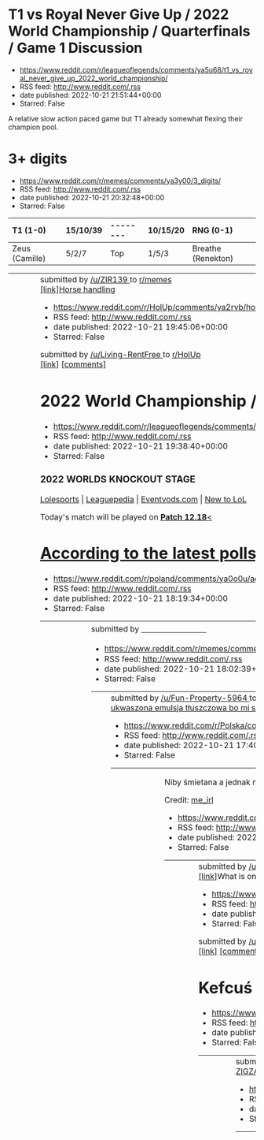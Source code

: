 # T1 vs Royal Never Give Up / 2022 World Championship / Quarterfinals / Game 1 Discussion
 - https://www.reddit.com/r/leagueoflegends/comments/ya5u68/t1_vs_royal_never_give_up_2022_world_championship/
 - RSS feed: http://www.reddit.com/.rss
 - date published: 2022-10-21 21:51:44+00:00
 - Starred: False

<!-- SC_OFF --><div class="md"><p>A relative slow action paced game but T1 already somewhat flexing their champion pool.</p> <table><thead> <tr> <th align="left">T1 (1-0)</th> <th align="left">15/10/39</th> <th align="left">--------</th> <th align="left">10/15/20</th> <th align="left">⁠RNG (0-1)</th> </tr> </thead><tbody> <tr> <td align="left">Zeus (Camille)</td> <td align="left">5/2/7</td> <td align="left">Top</td> <td align="left">1/5/3</td> <td align="left">Breathe (Renekton)</td> </tr> <tr> 

# 3+ digits
 - https://www.reddit.com/r/memes/comments/ya3y00/3_digits/
 - RSS feed: http://www.reddit.com/.rss
 - date published: 2022-10-21 20:32:48+00:00
 - Starred: False

<table> <tr><td> <a href="https://www.reddit.com/r/memes/comments/ya3y00/3_digits/"> <img alt="3+ digits" src="https://preview.redd.it/kkrlmewqy7v91.png?width=320&amp;crop=smart&amp;auto=webp&amp;s=4130eeb0d5eb639c34b64d1c99783b2a38107995" title="3+ digits" /> </a> </td><td> &#32; submitted by &#32; <a href="https://www.reddit.com/user/ZIR139"> /u/ZIR139 </a> &#32; to &#32; <a href="https://www.reddit.com/r/memes/"> r/memes </a> <br /> <span><a href="https://i.redd.it/kkrlmewqy7v91.png">[link]</

# Horse handling
 - https://www.reddit.com/r/HolUp/comments/ya2rvb/horse_handling/
 - RSS feed: http://www.reddit.com/.rss
 - date published: 2022-10-21 19:45:06+00:00
 - Starred: False

&#32; submitted by &#32; <a href="https://www.reddit.com/user/Living-RentFree"> /u/Living-RentFree </a> &#32; to &#32; <a href="https://www.reddit.com/r/HolUp/"> r/HolUp </a> <br /> <span><a href="https://v.redd.it/accgstgyp7v91">[link]</a></span> &#32; <span><a href="https://www.reddit.com/r/HolUp/comments/ya2rvb/horse_handling/">[comments]</a></span>

# 2022 World Championship / Quarterfinals - Day 2 / Live Discussion
 - https://www.reddit.com/r/leagueoflegends/comments/ya2m83/2022_world_championship_quarterfinals_day_2_live/
 - RSS feed: http://www.reddit.com/.rss
 - date published: 2022-10-21 19:38:40+00:00
 - Starred: False

<!-- SC_OFF --><div class="md"><h3>2022 WORLDS KNOCKOUT STAGE</h3> <p><a href="https://lolesports.com/en_GB/worlds">Lolesports</a> | <a href="https://lol.fandom.com/wiki/2022_Season_World_Championship">Leaguepedia</a> | <a href="https://eventvods.com">Eventvods.com</a> | <a href="https://lol.fandom.com/wiki/New_To_League/Welcome">New to LoL</a></p> <p>Today's match will be played on <a href="https://www.leagueoflegends.com/en-gb/news/game-updates/patch-12-18-notes/"><strong>Patch 12.18</strong><

# According to the latest polls, Ukrainians see Poland as the biggest ally - 67%
 - https://www.reddit.com/r/poland/comments/ya0o0u/according_to_the_latest_polls_ukrainians_see/
 - RSS feed: http://www.reddit.com/.rss
 - date published: 2022-10-21 18:19:34+00:00
 - Starred: False

<table> <tr><td> <a href="https://www.reddit.com/r/poland/comments/ya0o0u/according_to_the_latest_polls_ukrainians_see/"> <img alt="According to the latest polls, Ukrainians see Poland as the biggest ally - 67%" src="https://preview.redd.it/1hnlp53za7v91.jpg?width=640&amp;crop=smart&amp;auto=webp&amp;s=72acf17103a110f6a2fe7740445373387ce50884" title="According to the latest polls, Ukrainians see Poland as the biggest ally - 67%" /> </a> </td><td> &#32; submitted by &#32; <a href="https://www.red

# ㅤㅤㅤㅤㅤㅤㅤㅤㅤ
 - https://www.reddit.com/r/memes/comments/ya09fp/ㅤㅤㅤㅤㅤㅤㅤㅤㅤ/
 - RSS feed: http://www.reddit.com/.rss
 - date published: 2022-10-21 18:02:39+00:00
 - Starred: False

<table> <tr><td> <a href="https://www.reddit.com/r/memes/comments/ya09fp/ㅤㅤㅤㅤㅤㅤㅤㅤㅤ/"> <img alt="ㅤㅤㅤㅤㅤㅤㅤㅤㅤ" src="https://preview.redd.it/38krji8y77v91.jpg?width=640&amp;crop=smart&amp;auto=webp&amp;s=35f8d2cdd0fd597fa6ded94c85d6afef25240ca8" title="ㅤㅤㅤㅤㅤㅤㅤㅤㅤ" /> </a> </td><td> &#32; submitted by &#32; <a href="https://www.reddit.com/user/Fun-Property-5964"> /u/Fun-Property-5964 </a> &#32; to &#32; <a href="https://www.reddit.com/r/memes/"> r/memes </a> <br /> <span><a href="https://i.redd.it/38kr

# ukwaszona emulsja tłuszczowa bo mi się ze śmietaną pomyliło
 - https://www.reddit.com/r/Polska/comments/y9zpz6/ukwaszona_emulsja_tłuszczowa_bo_mi_się_ze/
 - RSS feed: http://www.reddit.com/.rss
 - date published: 2022-10-21 17:40:35+00:00
 - Starred: False

<table> <tr><td> <a href="https://www.reddit.com/r/Polska/comments/y9zpz6/ukwaszona_emulsja_tłuszczowa_bo_mi_się_ze/"> <img alt="ukwaszona emulsja tłuszczowa bo mi się ze śmietaną pomyliło" src="https://preview.redd.it/5d63cdpil8v91.jpg?width=640&amp;crop=smart&amp;auto=webp&amp;s=951198a41011fa0ffc75fcfb4b398f74929a92ec" title="ukwaszona emulsja tłuszczowa bo mi się ze śmietaną pomyliło" /> </a> </td><td> <!-- SC_OFF --><div class="md"><p>Niby śmietana a jednak nie śmietana</p> </div><!-- SC_ON

# To answer previews post (tbh we hate on france cuz it's funny, not in a malicious way)
 - https://www.reddit.com/r/memes/comments/y9zct6/to_answer_previews_post_tbh_we_hate_on_france_cuz/
 - RSS feed: http://www.reddit.com/.rss
 - date published: 2022-10-21 17:24:56+00:00
 - Starred: False

<table> <tr><td> <a href="https://www.reddit.com/r/memes/comments/y9zct6/to_answer_previews_post_tbh_we_hate_on_france_cuz/"> <img alt="To answer previews post (tbh we hate on france cuz it's funny, not in a malicious way)" src="https://preview.redd.it/8r86js4817v91.jpg?width=320&amp;crop=smart&amp;auto=webp&amp;s=9aa9fdb7c7b1eb3acf543ac35e6a47ccd47b47e9" title="To answer previews post (tbh we hate on france cuz it's funny, not in a malicious way)" /> </a> </td><td> &#32; submitted by &#32; <a h

# yes indeed
 - https://www.reddit.com/r/memes/comments/y9z9gq/yes_indeed/
 - RSS feed: http://www.reddit.com/.rss
 - date published: 2022-10-21 17:20:58+00:00
 - Starred: False

<table> <tr><td> <a href="https://www.reddit.com/r/memes/comments/y9z9gq/yes_indeed/"> <img alt="yes indeed" src="https://preview.redd.it/tr95y51h07v91.png?width=640&amp;crop=smart&amp;auto=webp&amp;s=5c11a89fb2944f6de62d78d6874145b5fb7346a7" title="yes indeed" /> </a> </td><td> &#32; submitted by &#32; <a href="https://www.reddit.com/user/MustiXV"> /u/MustiXV </a> &#32; to &#32; <a href="https://www.reddit.com/r/memes/"> r/memes </a> <br /> <span><a href="https://i.redd.it/tr95y51h07v91.png">[l

# eco-activist glued himself to the asphalt and throws the glue tube into the rain drain
 - https://www.reddit.com/r/facepalm/comments/y9z8nl/ecoactivist_glued_himself_to_the_asphalt_and/
 - RSS feed: http://www.reddit.com/.rss
 - date published: 2022-10-21 17:20:05+00:00
 - Starred: False

<table> <tr><td> <a href="https://www.reddit.com/r/facepalm/comments/y9z8nl/ecoactivist_glued_himself_to_the_asphalt_and/"> <img alt="eco-activist glued himself to the asphalt and throws the glue tube into the rain drain" src="https://external-preview.redd.it/DgNKUncAT0Nr9YF4aWaO88sSUd4ZwacWiQ5X0KLX5bY.png?width=640&amp;crop=smart&amp;auto=webp&amp;s=b8cc2f41207f187c95f65e893b0202f3bba15e1c" title="eco-activist glued himself to the asphalt and throws the glue tube into the rain drain" /> </a> </

# 👺
 - https://www.reddit.com/r/shitposting/comments/y9yx5v/_/
 - RSS feed: http://www.reddit.com/.rss
 - date published: 2022-10-21 17:06:11+00:00
 - Starred: False

<table> <tr><td> <a href="https://www.reddit.com/r/shitposting/comments/y9yx5v/_/"> <img alt="👺" src="https://external-preview.redd.it/wdlqScRQcsjyIw5K45uZNQtwCwGU9hyHbExuuzfEiiM.png?width=320&amp;crop=smart&amp;auto=webp&amp;s=db7aedf0c354e30e4458fd90c546a5aa15a9578c" title="👺" /> </a> </td><td> &#32; submitted by &#32; <a href="https://www.reddit.com/user/Longjumping-Key-1492"> /u/Longjumping-Key-1492 </a> &#32; to &#32; <a href="https://www.reddit.com/r/shitposting/"> r/shitposting </a> <br /

# Resident Evil: Ada Wong (2005) x Ada Wong (2022)
 - https://www.reddit.com/r/gaming/comments/y9yuhr/resident_evil_ada_wong_2005_x_ada_wong_2022/
 - RSS feed: http://www.reddit.com/.rss
 - date published: 2022-10-21 17:02:57+00:00
 - Starred: False

<table> <tr><td> <a href="https://www.reddit.com/r/gaming/comments/y9yuhr/resident_evil_ada_wong_2005_x_ada_wong_2022/"> <img alt="Resident Evil: Ada Wong (2005) x Ada Wong (2022)" src="https://preview.redd.it/9u4w5p89x6v91.jpg?width=640&amp;crop=smart&amp;auto=webp&amp;s=ee2eb2b6b725ef381a58c9b333ff70834c3996bc" title="Resident Evil: Ada Wong (2005) x Ada Wong (2022)" /> </a> </td><td> &#32; submitted by &#32; <a href="https://www.reddit.com/user/Derpson--69"> /u/Derpson--69 </a> &#32; to &#32;

# Well, I guess I am shaggyhamster now (by translation)
 - https://www.reddit.com/r/shitposting/comments/y9yj27/well_i_guess_i_am_shaggyhamster_now_by_translation/
 - RSS feed: http://www.reddit.com/.rss
 - date published: 2022-10-21 16:49:26+00:00
 - Starred: False

<table> <tr><td> <a href="https://www.reddit.com/r/shitposting/comments/y9yj27/well_i_guess_i_am_shaggyhamster_now_by_translation/"> <img alt="Well, I guess I am shaggyhamster now (by translation)" src="https://preview.redd.it/0qep91iwu6v91.jpg?width=640&amp;crop=smart&amp;auto=webp&amp;s=56a81f3fb6143568f02a78f8d1ed8b672f21a699" title="Well, I guess I am shaggyhamster now (by translation)" /> </a> </td><td> &#32; submitted by &#32; <a href="https://www.reddit.com/user/lysamysza"> /u/lysamysza <

# An actually cool idea for Ornn skin
 - https://www.reddit.com/r/leagueoflegends/comments/y9y4pt/an_actually_cool_idea_for_ornn_skin/
 - RSS feed: http://www.reddit.com/.rss
 - date published: 2022-10-21 16:32:17+00:00
 - Starred: False

<table> <tr><td> <a href="https://www.reddit.com/r/leagueoflegends/comments/y9y4pt/an_actually_cool_idea_for_ornn_skin/"> <img alt="An actually cool idea for Ornn skin" src="https://external-preview.redd.it/EOofFQ6b-HLp06g9AQHLRhtvgRaqh90pSpf7f0A6KHE.png?width=640&amp;crop=smart&amp;auto=webp&amp;s=77e96459320ea44b507b601079815630038ebf5f" title="An actually cool idea for Ornn skin" /> </a> </td><td> <!-- SC_OFF --><div class="md"><p>Credit: <a href="https://youtube.com/shorts/-tNi-icVW4c?featur

# me_irl
 - https://www.reddit.com/r/me_irl/comments/y9xh27/me_irl/
 - RSS feed: http://www.reddit.com/.rss
 - date published: 2022-10-21 16:04:51+00:00
 - Starred: False

<table> <tr><td> <a href="https://www.reddit.com/r/me_irl/comments/y9xh27/me_irl/"> <img alt="me_irl" src="https://preview.redd.it/xhqggc8ym6v91.jpg?width=640&amp;crop=smart&amp;auto=webp&amp;s=5f76a64de44719e4b720c1d2ee227fe9b3dcbfd4" title="me_irl" /> </a> </td><td> &#32; submitted by &#32; <a href="https://www.reddit.com/user/nick2527"> /u/nick2527 </a> &#32; to &#32; <a href="https://www.reddit.com/r/me_irl/"> r/me_irl </a> <br /> <span><a href="https://i.redd.it/xhqggc8ym6v91.jpg">[link]</a

# What is one positive trait of the “boomer” generation that younger generations would do well to gain?
 - https://www.reddit.com/r/AskReddit/comments/y9x7ym/what_is_one_positive_trait_of_the_boomer/
 - RSS feed: http://www.reddit.com/.rss
 - date published: 2022-10-21 15:54:24+00:00
 - Starred: False

&#32; submitted by &#32; <a href="https://www.reddit.com/user/ourwildtails"> /u/ourwildtails </a> &#32; to &#32; <a href="https://www.reddit.com/r/AskReddit/"> r/AskReddit </a> <br /> <span><a href="https://www.reddit.com/r/AskReddit/comments/y9x7ym/what_is_one_positive_trait_of_the_boomer/">[link]</a></span> &#32; <span><a href="https://www.reddit.com/r/AskReddit/comments/y9x7ym/what_is_one_positive_trait_of_the_boomer/">[comments]</a></span>

# Kefcuś
 - https://www.reddit.com/r/Polska/comments/y9x4n4/kefcuś/
 - RSS feed: http://www.reddit.com/.rss
 - date published: 2022-10-21 15:50:24+00:00
 - Starred: False

<table> <tr><td> <a href="https://www.reddit.com/r/Polska/comments/y9x4n4/kefcuś/"> <img alt="Kefcuś" src="https://preview.redd.it/i8mlvxmck6v91.jpg?width=640&amp;crop=smart&amp;auto=webp&amp;s=2b8b8c2d8aa17636c767aa3feac78eb43c2a12f7" title="Kefcuś" /> </a> </td><td> &#32; submitted by &#32; <a href="https://www.reddit.com/user/Equivalent_Meal2688"> /u/Equivalent_Meal2688 </a> &#32; to &#32; <a href="https://www.reddit.com/r/Polska/"> r/Polska </a> <br /> <span><a href="https://i.redd.it/i8mlvx

# ZIGZAG RIC-LUCERYS! ZIGZAG
 - https://www.reddit.com/r/freefolk/comments/y9wzzm/zigzag_riclucerys_zigzag/
 - RSS feed: http://www.reddit.com/.rss
 - date published: 2022-10-21 15:44:39+00:00
 - Starred: False

<table> <tr><td> <a href="https://www.reddit.com/r/freefolk/comments/y9wzzm/zigzag_riclucerys_zigzag/"> <img alt="ZIGZAG RIC-LUCERYS! ZIGZAG" src="https://external-preview.redd.it/qDYhFwQKbckMMF8_aYpc1s-aUG8zDAc9Ows3QfuyZzc.png?width=640&amp;crop=smart&amp;auto=webp&amp;s=e419a903d86d6fb46a5794a32c739761f2cd0867" title="ZIGZAG RIC-LUCERYS! ZIGZAG" /> </a> </td><td> <!-- SC_OFF --><div class="md"><p>ZIGZAG YOU SCRUB. ZIGZAG!</p> </div><!-- SC_ON --> &#32; submitted by &#32; <a href="https://www.r

# Black stars deserve roles in beloved franchises without fearing fandom racism
 - https://www.reddit.com/r/movies/comments/y9wgnj/black_stars_deserve_roles_in_beloved_franchises/
 - RSS feed: http://www.reddit.com/.rss
 - date published: 2022-10-21 15:22:04+00:00
 - Starred: False

<table> <tr><td> <a href="https://www.reddit.com/r/movies/comments/y9wgnj/black_stars_deserve_roles_in_beloved_franchises/"> <img alt="Black stars deserve roles in beloved franchises without fearing fandom racism" src="https://external-preview.redd.it/SKcmaq1HmZeOIGrRY40u5O-4kfWUd2ni_-YZrWxNhbM.jpg?width=640&amp;crop=smart&amp;auto=webp&amp;s=242820b301bb4265f240f2e7afb01ae495522f98" title="Black stars deserve roles in beloved franchises without fearing fandom racism" /> </a> </td><td> &#32; sub

# Don’t say it 😡
 - https://www.reddit.com/r/shitposting/comments/y9vq01/dont_say_it/
 - RSS feed: http://www.reddit.com/.rss
 - date published: 2022-10-21 14:51:18+00:00
 - Starred: False

<table> <tr><td> <a href="https://www.reddit.com/r/shitposting/comments/y9vq01/dont_say_it/"> <img alt="Don’t say it 😡" src="https://preview.redd.it/igdnol6t96v91.jpg?width=320&amp;crop=smart&amp;auto=webp&amp;s=4f3fb36b00ede6006824f829b6a1dc573d34d1ef" title="Don’t say it 😡" /> </a> </td><td> &#32; submitted by &#32; <a href="https://www.reddit.com/user/Mr_Emerald-IP"> /u/Mr_Emerald-IP </a> &#32; to &#32; <a href="https://www.reddit.com/r/shitposting/"> r/shitposting </a> <br /> <span><a href="

# Women ☕
 - https://www.reddit.com/r/discordVideos/comments/y9v45i/women/
 - RSS feed: http://www.reddit.com/.rss
 - date published: 2022-10-21 14:26:33+00:00
 - Starred: False

<table> <tr><td> <a href="https://www.reddit.com/r/discordVideos/comments/y9v45i/women/"> <img alt="Women ☕" src="https://external-preview.redd.it/msMU-WFLTB9e_Nv-GMaFQNgYDmFPk9jjazHOLb7nrOA.png?width=640&amp;crop=smart&amp;auto=webp&amp;s=481b3bf08a3093acda1a61eb09b65fbdd2f8334a" title="Women ☕" /> </a> </td><td> &#32; submitted by &#32; <a href="https://www.reddit.com/user/Fearcore4K"> /u/Fearcore4K </a> &#32; to &#32; <a href="https://www.reddit.com/r/discordVideos/"> r/discordVideos </a> <br

# Man in Poland livestreams his suicide after accusing his wife of cheating on him in a Facebook post [no visible injury]
 - https://www.reddit.com/r/ThatsInsane/comments/y9uncc/man_in_poland_livestreams_his_suicide_after/
 - RSS feed: http://www.reddit.com/.rss
 - date published: 2022-10-21 14:07:01+00:00
 - Starred: False

&#32; submitted by &#32; <a href="https://www.reddit.com/user/Proof_Elderberry4726"> /u/Proof_Elderberry4726 </a> &#32; to &#32; <a href="https://www.reddit.com/r/ThatsInsane/"> r/ThatsInsane </a> <br /> <span><a href="https://v.redd.it/l59n7atw16v91">[link]</a></span> &#32; <span><a href="https://www.reddit.com/r/ThatsInsane/comments/y9uncc/man_in_poland_livestreams_his_suicide_after/">[comments]</a></span>

# Polska reprezentacja jest prawdziwa??
 - https://www.reddit.com/r/Polska_wpz/comments/y9uicm/polska_reprezentacja_jest_prawdziwa/
 - RSS feed: http://www.reddit.com/.rss
 - date published: 2022-10-21 14:01:12+00:00
 - Starred: False

<table> <tr><td> <a href="https://www.reddit.com/r/Polska_wpz/comments/y9uicm/polska_reprezentacja_jest_prawdziwa/"> <img alt="Polska reprezentacja jest prawdziwa??" src="https://preview.redd.it/ypf40q5506v91.png?width=640&amp;crop=smart&amp;auto=webp&amp;s=8f92db60ba21129c2bb5716beacb4db8715a2416" title="Polska reprezentacja jest prawdziwa??" /> </a> </td><td> &#32; submitted by &#32; <a href="https://www.reddit.com/user/Cheekyscrub22"> /u/Cheekyscrub22 </a> &#32; to &#32; <a href="https://www.

# Layla is on the second phase banners in 3.2
 - https://www.reddit.com/r/Genshin_Impact_Leaks/comments/y9ue0c/layla_is_on_the_second_phase_banners_in_32/
 - RSS feed: http://www.reddit.com/.rss
 - date published: 2022-10-21 13:56:19+00:00
 - Starred: False

<table> <tr><td> <a href="https://www.reddit.com/r/Genshin_Impact_Leaks/comments/y9ue0c/layla_is_on_the_second_phase_banners_in_32/"> <img alt="Layla is on the second phase banners in 3.2" src="https://preview.redd.it/96n6lyj006v91.jpg?width=640&amp;crop=smart&amp;auto=webp&amp;s=10b8494ddb46f53926606ecfa357f23533503c7e" title="Layla is on the second phase banners in 3.2" /> </a> </td><td> &#32; submitted by &#32; <a href="https://www.reddit.com/user/Srtzen"> /u/Srtzen </a> &#32; to &#32; <a hre

# Making a meme of every quote from Spider-Man: FINALE
 - https://www.reddit.com/r/raimimemes/comments/y9u1b6/making_a_meme_of_every_quote_from_spiderman_finale/
 - RSS feed: http://www.reddit.com/.rss
 - date published: 2022-10-21 13:40:48+00:00
 - Starred: False

<table> <tr><td> <a href="https://www.reddit.com/r/raimimemes/comments/y9u1b6/making_a_meme_of_every_quote_from_spiderman_finale/"> <img alt="Making a meme of every quote from Spider-Man: FINALE" src="https://external-preview.redd.it/Ig1CP0Bp_FFU7JPQNdjbLAWgzx5n1xv1ZXuVWrm4UEc.png?width=640&amp;crop=smart&amp;auto=webp&amp;s=dd3f134afb4676ff50fb277e7869b623ffcb36b1" title="Making a meme of every quote from Spider-Man: FINALE" /> </a> </td><td> &#32; submitted by &#32; <a href="https://www.reddit

# I’m gonna need a cute nickname for my girlfriend
 - https://www.reddit.com/r/teenagers/comments/y9twov/im_gonna_need_a_cute_nickname_for_my_girlfriend/
 - RSS feed: http://www.reddit.com/.rss
 - date published: 2022-10-21 13:35:10+00:00
 - Starred: False

<!-- SC_OFF --><div class="md"><p>Any suggestions?</p> <p>Edit: We will be reading all of these tomorrow</p> <p>So be nice</p> </div><!-- SC_ON --> &#32; submitted by &#32; <a href="https://www.reddit.com/user/Goat-samurai"> /u/Goat-samurai </a> &#32; to &#32; <a href="https://www.reddit.com/r/teenagers/"> r/teenagers </a> <br /> <span><a href="https://www.reddit.com/r/teenagers/comments/y9twov/im_gonna_need_a_cute_nickname_for_my_girlfriend/">[link]</a></span> &#32; <span><a href="https://www.r

# 3.2 Banners (Web Event)
 - https://www.reddit.com/r/Genshin_Impact_Leaks/comments/y9tmux/32_banners_web_event/
 - RSS feed: http://www.reddit.com/.rss
 - date published: 2022-10-21 13:23:28+00:00
 - Starred: False

<table> <tr><td> <a href="https://www.reddit.com/r/Genshin_Impact_Leaks/comments/y9tmux/32_banners_web_event/"> <img alt="3.2 Banners (Web Event)" src="https://preview.redd.it/u492ng35u5v91.jpg?width=640&amp;crop=smart&amp;auto=webp&amp;s=39e3d1d4dde37397cb558e06b7e4a8a12b3a12be" title="3.2 Banners (Web Event)" /> </a> </td><td> &#32; submitted by &#32; <a href="https://www.reddit.com/user/No-Lifeguard4399"> /u/No-Lifeguard4399 </a> &#32; to &#32; <a href="https://www.reddit.com/r/Genshin_Impact

# Do you agree with Tynan’s no alien rule?
 - https://www.reddit.com/r/RimWorld/comments/y9tf3z/do_you_agree_with_tynans_no_alien_rule/
 - RSS feed: http://www.reddit.com/.rss
 - date published: 2022-10-21 13:13:47+00:00
 - Starred: False

&#32; submitted by &#32; <a href="https://www.reddit.com/user/TheMonk1019"> /u/TheMonk1019 </a> &#32; to &#32; <a href="https://www.reddit.com/r/RimWorld/"> r/RimWorld </a> <br /> <span><a href="https://i.redd.it/88vjjt5fs5v91.jpg">[link]</a></span> &#32; <span><a href="https://www.reddit.com/r/RimWorld/comments/y9tf3z/do_you_agree_with_tynans_no_alien_rule/">[comments]</a></span>

# Znalazłem go w Fabryce Pizzy w Mińsku Mazowieckim
 - https://www.reddit.com/r/Polska/comments/y9tc5v/znalazłem_go_w_fabryce_pizzy_w_mińsku_mazowieckim/
 - RSS feed: http://www.reddit.com/.rss
 - date published: 2022-10-21 13:10:06+00:00
 - Starred: False

<table> <tr><td> <a href="https://www.reddit.com/r/Polska/comments/y9tc5v/znalazłem_go_w_fabryce_pizzy_w_mińsku_mazowieckim/"> <img alt="Znalazłem go w Fabryce Pizzy w Mińsku Mazowieckim" src="https://preview.redd.it/526sqlbrr5v91.jpg?width=640&amp;crop=smart&amp;auto=webp&amp;s=98f0fc320cb8a9d0f97c532ec441c5345e8cf1be" title="Znalazłem go w Fabryce Pizzy w Mińsku Mazowieckim" /> </a> </td><td> &#32; submitted by &#32; <a href="https://www.reddit.com/user/kulingames"> /u/kulingames </a> &#32; to

# Kto zaczął tą tradycję
 - https://www.reddit.com/r/Polska_wpz/comments/y9t5ta/kto_zaczął_tą_tradycję/
 - RSS feed: http://www.reddit.com/.rss
 - date published: 2022-10-21 13:02:00+00:00
 - Starred: False

<table> <tr><td> <a href="https://www.reddit.com/r/Polska_wpz/comments/y9t5ta/kto_zaczął_tą_tradycję/"> <img alt="Kto zaczął tą tradycję" src="https://preview.redd.it/52lg3vnu77v91.jpg?width=640&amp;crop=smart&amp;auto=webp&amp;s=3a4afc66f8945d7065795b3d395c8b6878350253" title="Kto zaczął tą tradycję" /> </a> </td><td> &#32; submitted by &#32; <a href="https://www.reddit.com/user/EnSidee"> /u/EnSidee </a> &#32; to &#32; <a href="https://www.reddit.com/r/Polska_wpz/"> r/Polska_wpz </a> <br /> <sp

# The future is here
 - https://www.reddit.com/r/funny/comments/y9t3ks/the_future_is_here/
 - RSS feed: http://www.reddit.com/.rss
 - date published: 2022-10-21 12:59:26+00:00
 - Starred: False

<table> <tr><td> <a href="https://www.reddit.com/r/funny/comments/y9t3ks/the_future_is_here/"> <img alt="The future is here" src="https://preview.redd.it/d0n15acvp5v91.jpg?width=640&amp;crop=smart&amp;auto=webp&amp;s=78d8b860770b218e09282bb5dba2767d2a664140" title="The future is here" /> </a> </td><td> &#32; submitted by &#32; <a href="https://www.reddit.com/user/Dunkableballs"> /u/Dunkableballs </a> &#32; to &#32; <a href="https://www.reddit.com/r/funny/"> r/funny </a> <br /> <span><a href="htt

# Bestia z Carrefour'a
 - https://www.reddit.com/r/okkolegauposledzony/comments/y9sbek/bestia_z_carrefoura/
 - RSS feed: http://www.reddit.com/.rss
 - date published: 2022-10-21 12:21:04+00:00
 - Starred: False

<table> <tr><td> <a href="https://www.reddit.com/r/okkolegauposledzony/comments/y9sbek/bestia_z_carrefoura/"> <img alt="Bestia z Carrefour'a" src="https://preview.redd.it/9f4ui2q0j5v91.jpg?width=640&amp;crop=smart&amp;auto=webp&amp;s=6787544e6e26f195ca428648a2f8419499483f3b" title="Bestia z Carrefour'a" /> </a> </td><td> &#32; submitted by &#32; <a href="https://www.reddit.com/user/ELDonBurritoss"> /u/ELDonBurritoss </a> &#32; to &#32; <a href="https://www.reddit.com/r/okkolegauposledzony/"> r/o

# Czemu chrześcijanie są tak zafiksowani na punkcie gejowskiego seksu?
 - https://www.reddit.com/r/Polska/comments/y9rz1b/czemu_chrześcijanie_są_tak_zafiksowani_na_punkcie/
 - RSS feed: http://www.reddit.com/.rss
 - date published: 2022-10-21 12:03:58+00:00
 - Starred: False

<!-- SC_OFF --><div class="md"><p>Serio nie rozumiem co wam przeszkadza że ktoś nie wsadza swoich genitaliów w te same dziury co wy. W mitologii chrześcijańskiej jest tyle różnych innych grzechów jak na przykład jedzenie krewetek czy noszenie ubranek z 2 tkanin a jednak to ten straszny grzech powoduje u chrześcijan gniew i wstręt jakby conajmniej ktoś ich do tego zmuszał. Serio co wy do nas macie XD?</p> </div><!-- SC_ON --> &#32; submitted by &#32; <a href="https://www.reddit.com/user/Xaarimar"

# Czuję się spełniony jako człowiek.
 - https://www.reddit.com/r/Polska_wpz/comments/y9rixv/czuję_się_spełniony_jako_człowiek/
 - RSS feed: http://www.reddit.com/.rss
 - date published: 2022-10-21 11:42:17+00:00
 - Starred: False

<table> <tr><td> <a href="https://www.reddit.com/r/Polska_wpz/comments/y9rixv/czuję_się_spełniony_jako_człowiek/"> <img alt="Czuję się spełniony jako człowiek." src="https://preview.redd.it/aksivtq3c5v91.jpg?width=640&amp;crop=smart&amp;auto=webp&amp;s=e28495df02df051307213d72dfbcf6db845d3d71" title="Czuję się spełniony jako człowiek." /> </a> </td><td> &#32; submitted by &#32; <a href="https://www.reddit.com/user/axesdenied"> /u/axesdenied </a> &#32; to &#32; <a href="https://www.reddit.com/r/P

# Kerfuś wkrótce zniknie
 - https://www.reddit.com/r/Polska/comments/y9ra39/kerfuś_wkrótce_zniknie/
 - RSS feed: http://www.reddit.com/.rss
 - date published: 2022-10-21 11:30:14+00:00
 - Starred: False

<table> <tr><td> <a href="https://www.reddit.com/r/Polska/comments/y9ra39/kerfuś_wkrótce_zniknie/"> <img alt="Kerfuś wkrótce zniknie" src="https://external-preview.redd.it/IdbJarwB6aot54H7INTtnnN6ksfvpvw6Du9mFS_KG1c.jpg?width=640&amp;crop=smart&amp;auto=webp&amp;s=8059623dce008d954f52066532f456a5ef677f5c" title="Kerfuś wkrótce zniknie" /> </a> </td><td> &#32; submitted by &#32; <a href="https://www.reddit.com/user/Natural-Category-838"> /u/Natural-Category-838 </a> &#32; to &#32; <a href="https:

# Fun fact
 - https://www.reddit.com/r/2visegrad4you/comments/y9ql0s/fun_fact/
 - RSS feed: http://www.reddit.com/.rss
 - date published: 2022-10-21 10:53:51+00:00
 - Starred: False

<table> <tr><td> <a href="https://www.reddit.com/r/2visegrad4you/comments/y9ql0s/fun_fact/"> <img alt="Fun fact" src="https://preview.redd.it/48ehojle35v91.jpg?width=320&amp;crop=smart&amp;auto=webp&amp;s=460622f6958a41cebf93170f7625159b217e5384" title="Fun fact" /> </a> </td><td> &#32; submitted by &#32; <a href="https://www.reddit.com/user/Ingvar64"> /u/Ingvar64 </a> &#32; to &#32; <a href="https://www.reddit.com/r/2visegrad4you/"> r/2visegrad4you </a> <br /> <span><a href="https://i.redd.it/4

# Siri wygeneruj Polske
 - https://www.reddit.com/r/Polska/comments/y9qg63/siri_wygeneruj_polske/
 - RSS feed: http://www.reddit.com/.rss
 - date published: 2022-10-21 10:46:26+00:00
 - Starred: False

<table> <tr><td> <a href="https://www.reddit.com/r/Polska/comments/y9qg63/siri_wygeneruj_polske/"> <img alt="Siri wygeneruj Polske" src="https://preview.redd.it/o2e41gy425v91.jpg?width=640&amp;crop=smart&amp;auto=webp&amp;s=55d8e645faa01881482416dcf7113ffc99ce99ec" title="Siri wygeneruj Polske" /> </a> </td><td> &#32; submitted by &#32; <a href="https://www.reddit.com/user/rifekgames"> /u/rifekgames </a> &#32; to &#32; <a href="https://www.reddit.com/r/Polska/"> r/Polska </a> <br /> <span><a hre

# Jaka była najlepsza uwaga jaką dostaliście?
 - https://www.reddit.com/r/Polska_wpz/comments/y9qfya/jaka_była_najlepsza_uwaga_jaką_dostaliście/
 - RSS feed: http://www.reddit.com/.rss
 - date published: 2022-10-21 10:46:05+00:00
 - Starred: False

<table> <tr><td> <a href="https://www.reddit.com/r/Polska_wpz/comments/y9qfya/jaka_była_najlepsza_uwaga_jaką_dostaliście/"> <img alt="Jaka była najlepsza uwaga jaką dostaliście?" src="https://preview.redd.it/c2deh6u225v91.jpg?width=640&amp;crop=smart&amp;auto=webp&amp;s=cc4b57596eb41a03862f1a5249b97037b1463854" title="Jaka była najlepsza uwaga jaką dostaliście?" /> </a> </td><td> &#32; submitted by &#32; <a href="https://www.reddit.com/user/wakac1"> /u/wakac1 </a> &#32; to &#32; <a href="https:/

# Varus,Neeko,Rell,TF,Graves,Leona,Diana,Taric,Ezreal,Yasuo,Draven(would fuck himself)
 - https://www.reddit.com/r/LeagueOfMemes/comments/y9qc0b/varusneekorelltfgravesleonadianataricezrealyasuodr/
 - RSS feed: http://www.reddit.com/.rss
 - date published: 2022-10-21 10:40:00+00:00
 - Starred: False

<table> <tr><td> <a href="https://www.reddit.com/r/LeagueOfMemes/comments/y9qc0b/varusneekorelltfgravesleonadianataricezrealyasuodr/"> <img alt="Varus,Neeko,Rell,TF,Graves,Leona,Diana,Taric,Ezreal,Yasuo,Draven(would fuck himself)" src="https://preview.redd.it/qt0dm1haz4v91.png?width=320&amp;crop=smart&amp;auto=webp&amp;s=819c5c9d20197748bbd9f2551f8bd2cd7860c9b2" title="Varus,Neeko,Rell,TF,Graves,Leona,Diana,Taric,Ezreal,Yasuo,Draven(would fuck himself)" /> </a> </td><td> &#32; submitted by &#32;

# What's something a lot of people see as hot or sexual, but doesn't do anything for you?
 - https://www.reddit.com/r/AskReddit/comments/y9q6y7/whats_something_a_lot_of_people_see_as_hot_or/
 - RSS feed: http://www.reddit.com/.rss
 - date published: 2022-10-21 10:32:01+00:00
 - Starred: False

&#32; submitted by &#32; <a href="https://www.reddit.com/user/Kxmzs"> /u/Kxmzs </a> &#32; to &#32; <a href="https://www.reddit.com/r/AskReddit/"> r/AskReddit </a> <br /> <span><a href="https://www.reddit.com/r/AskReddit/comments/y9q6y7/whats_something_a_lot_of_people_see_as_hot_or/">[link]</a></span> &#32; <span><a href="https://www.reddit.com/r/AskReddit/comments/y9q6y7/whats_something_a_lot_of_people_see_as_hot_or/">[comments]</a></span>

# ZUS to piramida finansowa odc. 2137
 - https://www.reddit.com/r/Polska/comments/y9pw52/zus_to_piramida_finansowa_odc_2137/
 - RSS feed: http://www.reddit.com/.rss
 - date published: 2022-10-21 10:15:30+00:00
 - Starred: False

<table> <tr><td> <a href="https://www.reddit.com/r/Polska/comments/y9pw52/zus_to_piramida_finansowa_odc_2137/"> <img alt="ZUS to piramida finansowa odc. 2137" src="https://b.thumbs.redditmedia.com/b8MCALeKrO_I6raOaWGFW62a2tH8kh87dUIthqwM2YY.jpg" title="ZUS to piramida finansowa odc. 2137" /> </a> </td><td> &#32; submitted by &#32; <a href="https://www.reddit.com/user/MartenInGooseberries"> /u/MartenInGooseberries </a> &#32; to &#32; <a href="https://www.reddit.com/r/Polska/"> r/Polska </a> <br /

# Poland cannot into ü
 - https://www.reddit.com/r/polandball/comments/y9pw2h/poland_cannot_into_ü/
 - RSS feed: http://www.reddit.com/.rss
 - date published: 2022-10-21 10:15:24+00:00
 - Starred: False

<table> <tr><td> <a href="https://www.reddit.com/r/polandball/comments/y9pw2h/poland_cannot_into_ü/"> <img alt="Poland cannot into ü" src="https://preview.redd.it/tjyujc5kw4v91.png?width=640&amp;crop=smart&amp;auto=webp&amp;s=bd4f007a53a7cd121391d2624c8a4d59c4efb3ef" title="Poland cannot into ü" /> </a> </td><td> &#32; submitted by &#32; <a href="https://www.reddit.com/user/Pochel"> /u/Pochel </a> &#32; to &#32; <a href="https://www.reddit.com/r/polandball/"> r/polandball </a> <br /> <span><a hr

# Putin called an additional 300,000 men into the military a month ago, and it's taking a toll on the economy
 - https://www.reddit.com/r/worldnews/comments/y9pkou/putin_called_an_additional_300000_men_into_the/
 - RSS feed: http://www.reddit.com/.rss
 - date published: 2022-10-21 09:58:30+00:00
 - Starred: False

&#32; submitted by &#32; <a href="https://www.reddit.com/user/shut_clearance"> /u/shut_clearance </a> &#32; to &#32; <a href="https://www.reddit.com/r/worldnews/"> r/worldnews </a> <br /> <span><a href="https://www.businessinsider.com/putins-mobilization-of-men-for-the-ukraine-war-hits-russias-economy-2022-10">[link]</a></span> &#32; <span><a href="https://www.reddit.com/r/worldnews/comments/y9pkou/putin_called_an_additional_300000_men_into_the/">[comments]</a></span>

# No bez jaj
 - https://www.reddit.com/r/Polska_wpz/comments/y9pc5a/no_bez_jaj/
 - RSS feed: http://www.reddit.com/.rss
 - date published: 2022-10-21 09:45:24+00:00
 - Starred: False

<table> <tr><td> <a href="https://www.reddit.com/r/Polska_wpz/comments/y9pc5a/no_bez_jaj/"> <img alt="No bez jaj" src="https://preview.redd.it/l1bxxgz8r4v91.jpg?width=640&amp;crop=smart&amp;auto=webp&amp;s=0af0f48d8b3902e7c234c63b6f36035814e720ca" title="No bez jaj" /> </a> </td><td> &#32; submitted by &#32; <a href="https://www.reddit.com/user/theziuk"> /u/theziuk </a> &#32; to &#32; <a href="https://www.reddit.com/r/Polska_wpz/"> r/Polska_wpz </a> <br /> <span><a href="https://i.redd.it/l1bxxg

# bro code
 - https://www.reddit.com/r/memes/comments/y9ogo6/bro_code/
 - RSS feed: http://www.reddit.com/.rss
 - date published: 2022-10-21 08:59:07+00:00
 - Starred: False

<table> <tr><td> <a href="https://www.reddit.com/r/memes/comments/y9ogo6/bro_code/"> <img alt="bro code" src="https://preview.redd.it/zbhsnrkzi4v91.jpg?width=640&amp;crop=smart&amp;auto=webp&amp;s=c06ab159a86b5a1f4278a18eaa87410ce6bf401f" title="bro code" /> </a> </td><td> &#32; submitted by &#32; <a href="https://www.reddit.com/user/zid_xne"> /u/zid_xne </a> &#32; to &#32; <a href="https://www.reddit.com/r/memes/"> r/memes </a> <br /> <span><a href="https://i.redd.it/zbhsnrkzi4v91.jpg">[link]</

# HOLY SHIT NO NO NO NO
 - https://www.reddit.com/r/2visegrad4you/comments/y9oex6/holy_shit_no_no_no_no/
 - RSS feed: http://www.reddit.com/.rss
 - date published: 2022-10-21 08:56:08+00:00
 - Starred: False

<table> <tr><td> <a href="https://www.reddit.com/r/2visegrad4you/comments/y9oex6/holy_shit_no_no_no_no/"> <img alt="HOLY SHIT NO NO NO NO" src="https://preview.redd.it/lpscarqfi4v91.jpg?width=640&amp;crop=smart&amp;auto=webp&amp;s=9ed97f26ae23c0bc279e3d1077836374b43e0cd6" title="HOLY SHIT NO NO NO NO" /> </a> </td><td> &#32; submitted by &#32; <a href="https://www.reddit.com/user/CommieCarp"> /u/CommieCarp </a> &#32; to &#32; <a href="https://www.reddit.com/r/2visegrad4you/"> r/2visegrad4you </a

# PLEASE STOP, I HAVE A FAMILY 😭😫
 - https://www.reddit.com/r/shitposting/comments/y9o9kh/please_stop_i_have_a_family/
 - RSS feed: http://www.reddit.com/.rss
 - date published: 2022-10-21 08:47:25+00:00
 - Starred: False

<table> <tr><td> <a href="https://www.reddit.com/r/shitposting/comments/y9o9kh/please_stop_i_have_a_family/"> <img alt="PLEASE STOP, I HAVE A FAMILY 😭😫" src="https://preview.redd.it/4mhyo6nwg4v91.jpg?width=320&amp;crop=smart&amp;auto=webp&amp;s=808dd2d1962ba7be2c69ef00eb08526ac2084f3b" title="PLEASE STOP, I HAVE A FAMILY 😭😫" /> </a> </td><td> &#32; submitted by &#32; <a href="https://www.reddit.com/user/JTFX01"> /u/JTFX01 </a> &#32; to &#32; <a href="https://www.reddit.com/r/shitposting/"> r/shi

# Kerfuś_female?
 - https://www.reddit.com/r/Polska_wpz/comments/y9o3ku/kerfuś_female/
 - RSS feed: http://www.reddit.com/.rss
 - date published: 2022-10-21 08:36:55+00:00
 - Starred: False

<table> <tr><td> <a href="https://www.reddit.com/r/Polska_wpz/comments/y9o3ku/kerfuś_female/"> <img alt="Kerfuś_female?" src="https://preview.redd.it/w9sxnio0f4v91.jpg?width=640&amp;crop=smart&amp;auto=webp&amp;s=a30a7ca58586236f57f1e21e0951068ddd27179f" title="Kerfuś_female?" /> </a> </td><td> &#32; submitted by &#32; <a href="https://www.reddit.com/user/MrKeisyzrk"> /u/MrKeisyzrk </a> &#32; to &#32; <a href="https://www.reddit.com/r/Polska_wpz/"> r/Polska_wpz </a> <br /> <span><a href="https:/

# To się mnoży.
 - https://www.reddit.com/r/Polska/comments/y9o0a6/to_się_mnoży/
 - RSS feed: http://www.reddit.com/.rss
 - date published: 2022-10-21 08:31:20+00:00
 - Starred: False

&#32; submitted by &#32; <a href="https://www.reddit.com/user/KacSzu"> /u/KacSzu </a> &#32; to &#32; <a href="https://www.reddit.com/r/Polska/"> r/Polska </a> <br /> <span><a href="https://i.redd.it/i75drhn0e4v91.jpg">[link]</a></span> &#32; <span><a href="https://www.reddit.com/r/Polska/comments/y9o0a6/to_się_mnoży/">[comments]</a></span>

# Dostali zgłoszenie o mężczyźnie leżącym koło przystanku. Nietrzeźwy poseł PiS spędził noc na Kolskiej
 - https://www.reddit.com/r/Polska/comments/y9nx6y/dostali_zgłoszenie_o_mężczyźnie_leżącym_koło/
 - RSS feed: http://www.reddit.com/.rss
 - date published: 2022-10-21 08:25:59+00:00
 - Starred: False

<table> <tr><td> <a href="https://www.reddit.com/r/Polska/comments/y9nx6y/dostali_zgłoszenie_o_mężczyźnie_leżącym_koło/"> <img alt="Dostali zgłoszenie o mężczyźnie leżącym koło przystanku. Nietrzeźwy poseł PiS spędził noc na Kolskiej" src="https://external-preview.redd.it/ixsLpLbABv9GpnVObhiwkUaiXJJVAd-iN1YaE3qnGYI.jpg?width=640&amp;crop=smart&amp;auto=webp&amp;s=56444862c2afc214840cccf792ce9716d10e8d85" title="Dostali zgłoszenie o mężczyźnie leżącym koło przystanku. Nietrzeźwy poseł PiS spędził

# can someone help me with math problem?
 - https://www.reddit.com/r/shitposting/comments/y9npg5/can_someone_help_me_with_math_problem/
 - RSS feed: http://www.reddit.com/.rss
 - date published: 2022-10-21 08:12:51+00:00
 - Starred: False

<table> <tr><td> <a href="https://www.reddit.com/r/shitposting/comments/y9npg5/can_someone_help_me_with_math_problem/"> <img alt="can someone help me with math problem?" src="https://preview.redd.it/zxe5q98qa4v91.jpg?width=640&amp;crop=smart&amp;auto=webp&amp;s=a3d920d1b848c44f9bf2d482587b6f14718b6037" title="can someone help me with math problem?" /> </a> </td><td> &#32; submitted by &#32; <a href="https://www.reddit.com/user/SurrealOrthodox"> /u/SurrealOrthodox </a> &#32; to &#32; <a href="htt

# I love league
 - https://www.reddit.com/r/LeagueOfMemes/comments/y9ni9p/i_love_league/
 - RSS feed: http://www.reddit.com/.rss
 - date published: 2022-10-21 08:00:27+00:00
 - Starred: False

<table> <tr><td> <a href="https://www.reddit.com/r/LeagueOfMemes/comments/y9ni9p/i_love_league/"> <img alt="I love league" src="https://preview.redd.it/sfhr4jzi84v91.jpg?width=320&amp;crop=smart&amp;auto=webp&amp;s=ed41fcae8de66082057386fd4e86ac751ae1eb2c" title="I love league" /> </a> </td><td> &#32; submitted by &#32; <a href="https://www.reddit.com/user/Kiretsu"> /u/Kiretsu </a> &#32; to &#32; <a href="https://www.reddit.com/r/LeagueOfMemes/"> r/LeagueOfMemes </a> <br /> <span><a href="https:

# If only there would be a word to describe this sauce 🧐
 - https://www.reddit.com/r/poland/comments/y9n5qt/if_only_there_would_be_a_word_to_describe_this/
 - RSS feed: http://www.reddit.com/.rss
 - date published: 2022-10-21 07:39:26+00:00
 - Starred: False

<table> <tr><td> <a href="https://www.reddit.com/r/poland/comments/y9n5qt/if_only_there_would_be_a_word_to_describe_this/"> <img alt="If only there would be a word to describe this sauce 🧐" src="https://preview.redd.it/5f9si6zr44v91.jpg?width=640&amp;crop=smart&amp;auto=webp&amp;s=2cb676e7b13483fb8fb78a375df6dff35e3ad4c0" title="If only there would be a word to describe this sauce 🧐" /> </a> </td><td> &#32; submitted by &#32; <a href="https://www.reddit.com/user/EatAssAndDriveFast69"> /u/EatAssA

# Why?, Just why.
 - https://www.reddit.com/r/facepalm/comments/y9n4cu/why_just_why/
 - RSS feed: http://www.reddit.com/.rss
 - date published: 2022-10-21 07:36:56+00:00
 - Starred: False

<table> <tr><td> <a href="https://www.reddit.com/r/facepalm/comments/y9n4cu/why_just_why/"> <img alt="Why?, Just why." src="https://external-preview.redd.it/w8gqbvVQ6BjQu8wFX_-vqBzRfddEA-b8L_09Pls_Wwc.png?width=640&amp;crop=smart&amp;auto=webp&amp;s=948d93e365e233185892642fdedfd0089f4b1933" title="Why?, Just why." /> </a> </td><td> &#32; submitted by &#32; <a href="https://www.reddit.com/user/FatAnimalPorkFarts"> /u/FatAnimalPorkFarts </a> &#32; to &#32; <a href="https://www.reddit.com/r/facepal

# Jestem 21-letnim listonoszem, pytajcie o co chcecie!
 - https://www.reddit.com/r/Polska/comments/y9mzzd/jestem_21letnim_listonoszem_pytajcie_o_co_chcecie/
 - RSS feed: http://www.reddit.com/.rss
 - date published: 2022-10-21 07:29:28+00:00
 - Starred: False

<!-- SC_OFF --><div class="md"><p>Edit: odpowiem na pytania około 15 jak zjadę z terenu, nie spodziewałem się że będzie tyle pytań, obiecuję że na każde odpowiem!</p> </div><!-- SC_ON --> &#32; submitted by &#32; <a href="https://www.reddit.com/user/ReXDantaN"> /u/ReXDantaN </a> &#32; to &#32; <a href="https://www.reddit.com/r/Polska/"> r/Polska </a> <br /> <span><a href="https://www.reddit.com/r/Polska/comments/y9mzzd/jestem_21letnim_listonoszem_pytajcie_o_co_chcecie/">[link]</a></span> &#32; <

# Sweet home Alabama in America
 - https://www.reddit.com/r/technicallythetruth/comments/y9mwvp/sweet_home_alabama_in_america/
 - RSS feed: http://www.reddit.com/.rss
 - date published: 2022-10-21 07:24:12+00:00
 - Starred: False

<table> <tr><td> <a href="https://www.reddit.com/r/technicallythetruth/comments/y9mwvp/sweet_home_alabama_in_america/"> <img alt="Sweet home Alabama in America" src="https://preview.redd.it/6ep2qevkj5v91.jpg?width=640&amp;crop=smart&amp;auto=webp&amp;s=315aef31985ee1f01ac832d35bdf194359ba8766" title="Sweet home Alabama in America" /> </a> </td><td> &#32; submitted by &#32; <a href="https://www.reddit.com/user/ToKostkaRosolowa"> /u/ToKostkaRosolowa </a> &#32; to &#32; <a href="https://www.reddit.

# me_irl
 - https://www.reddit.com/r/me_irl/comments/y9mrju/me_irl/
 - RSS feed: http://www.reddit.com/.rss
 - date published: 2022-10-21 07:15:28+00:00
 - Starred: False

<table> <tr><td> <a href="https://www.reddit.com/r/me_irl/comments/y9mrju/me_irl/"> <img alt="me_irl" src="https://preview.redd.it/6uyrx5ch04v91.jpg?width=320&amp;crop=smart&amp;auto=webp&amp;s=749f4f879d429c868f40fbd332e7e97645f22430" title="me_irl" /> </a> </td><td> &#32; submitted by &#32; <a href="https://www.reddit.com/user/cat_91"> /u/cat_91 </a> &#32; to &#32; <a href="https://www.reddit.com/r/me_irl/"> r/me_irl </a> <br /> <span><a href="https://i.redd.it/6uyrx5ch04v91.jpg">[link]</a></s

# is this 1994 note still valid?
 - https://www.reddit.com/r/poland/comments/y9md2u/is_this_1994_note_still_valid/
 - RSS feed: http://www.reddit.com/.rss
 - date published: 2022-10-21 06:52:25+00:00
 - Starred: False

<table> <tr><td> <a href="https://www.reddit.com/r/poland/comments/y9md2u/is_this_1994_note_still_valid/"> <img alt="is this 1994 note still valid?" src="https://preview.redd.it/z65yivrwd5v91.jpg?width=640&amp;crop=smart&amp;auto=webp&amp;s=ecdc74bf50e8e3a181f5a2e250b0c41e3fe9f1f2" title="is this 1994 note still valid?" /> </a> </td><td> &#32; submitted by &#32; <a href="https://www.reddit.com/user/StudioKey7462"> /u/StudioKey7462 </a> &#32; to &#32; <a href="https://www.reddit.com/r/poland/"> r

# Oj, Panie Areczku...
 - https://www.reddit.com/r/Polska/comments/y9m20z/oj_panie_areczku/
 - RSS feed: http://www.reddit.com/.rss
 - date published: 2022-10-21 06:35:00+00:00
 - Starred: False

<table> <tr><td> <a href="https://www.reddit.com/r/Polska/comments/y9m20z/oj_panie_areczku/"> <img alt="Oj, Panie Areczku..." src="https://preview.redd.it/wc62t6d7t3v91.png?width=320&amp;crop=smart&amp;auto=webp&amp;s=ecee891b444546aa456d99599b4f4a2193f2be08" title="Oj, Panie Areczku..." /> </a> </td><td> &#32; submitted by &#32; <a href="https://www.reddit.com/user/DeszczJesienny"> /u/DeszczJesienny </a> &#32; to &#32; <a href="https://www.reddit.com/r/Polska/"> r/Polska </a> <br /> <span><a hr

# انا عربي (Im Arabic)
 - https://www.reddit.com/r/memes/comments/y9lpp8/انا_عربي_im_arabic/
 - RSS feed: http://www.reddit.com/.rss
 - date published: 2022-10-21 06:15:30+00:00
 - Starred: False

<table> <tr><td> <a href="https://www.reddit.com/r/memes/comments/y9lpp8/انا_عربي_im_arabic/"> <img alt="انا عربي (Im Arabic)" src="https://preview.redd.it/wxhjdoqsp3v91.jpg?width=640&amp;crop=smart&amp;auto=webp&amp;s=0ff360b1250ffe17308871edcef76ab1ab08d10e" title="انا عربي (Im Arabic)" /> </a> </td><td> &#32; submitted by &#32; <a href="https://www.reddit.com/user/Glass_Goose_3256"> /u/Glass_Goose_3256 </a> &#32; to &#32; <a href="https://www.reddit.com/r/memes/"> r/memes </a> <br /> <span><a

# Dropbox, the new git.
 - https://www.reddit.com/r/ProgrammerHumor/comments/y9lpe4/dropbox_the_new_git/
 - RSS feed: http://www.reddit.com/.rss
 - date published: 2022-10-21 06:15:01+00:00
 - Starred: False

<table> <tr><td> <a href="https://www.reddit.com/r/ProgrammerHumor/comments/y9lpe4/dropbox_the_new_git/"> <img alt="Dropbox, the new git." src="https://preview.redd.it/hyyapbqpp3v91.jpg?width=640&amp;crop=smart&amp;auto=webp&amp;s=80ee255c3994e2cc7b6510faff919a5c29fec361" title="Dropbox, the new git." /> </a> </td><td> &#32; submitted by &#32; <a href="https://www.reddit.com/user/iiCaesium"> /u/iiCaesium </a> &#32; to &#32; <a href="https://www.reddit.com/r/ProgrammerHumor/"> r/ProgrammerHumor <

# New method for griefing your teammates (Elosanta)
 - https://www.reddit.com/r/LeagueOfMemes/comments/y9l5fm/new_method_for_griefing_your_teammates_elosanta/
 - RSS feed: http://www.reddit.com/.rss
 - date published: 2022-10-21 05:43:12+00:00
 - Starred: False

<table> <tr><td> <a href="https://www.reddit.com/r/LeagueOfMemes/comments/y9l5fm/new_method_for_griefing_your_teammates_elosanta/"> <img alt="New method for griefing your teammates (Elosanta)" src="https://b.thumbs.redditmedia.com/2YJXzWN-XHCHEc_G8mZ1f6YUDRcez7lhZ3OwxH5L9ac.jpg" title="New method for griefing your teammates (Elosanta)" /> </a> </td><td> &#32; submitted by &#32; <a href="https://www.reddit.com/user/PiheKacsa"> /u/PiheKacsa </a> &#32; to &#32; <a href="https://www.reddit.com/r/Lea

# Nie jest aż tak źle
 - https://www.reddit.com/r/Polska/comments/y9kxoj/nie_jest_aż_tak_źle/
 - RSS feed: http://www.reddit.com/.rss
 - date published: 2022-10-21 05:31:05+00:00
 - Starred: False

<table> <tr><td> <a href="https://www.reddit.com/r/Polska/comments/y9kxoj/nie_jest_aż_tak_źle/"> <img alt="Nie jest aż tak źle" src="https://preview.redd.it/ipb3ygbzswu91.png?width=640&amp;crop=smart&amp;auto=webp&amp;s=c0179651946e05da28016cbba72c03dab52aa8e8" title="Nie jest aż tak źle" /> </a> </td><td> &#32; submitted by &#32; <a href="https://www.reddit.com/user/Minastik98"> /u/Minastik98 </a> &#32; to &#32; <a href="https://www.reddit.com/r/Polska/"> r/Polska </a> <br /> <span><a href="htt

# to będzie ostatni przystanek ludzkości
 - https://www.reddit.com/r/Polska_wpz/comments/y9kux0/to_będzie_ostatni_przystanek_ludzkości/
 - RSS feed: http://www.reddit.com/.rss
 - date published: 2022-10-21 05:26:52+00:00
 - Starred: False

<table> <tr><td> <a href="https://www.reddit.com/r/Polska_wpz/comments/y9kux0/to_będzie_ostatni_przystanek_ludzkości/"> <img alt="to będzie ostatni przystanek ludzkości" src="https://preview.redd.it/pzk8s1c1h3v91.jpg?width=640&amp;crop=smart&amp;auto=webp&amp;s=7a2ea2e306b524fd02d8a1f52f62a9ca2cd9eff6" title="to będzie ostatni przystanek ludzkości" /> </a> </td><td> &#32; submitted by &#32; <a href="https://www.reddit.com/user/FluffyNecromancerYwY"> /u/FluffyNecromancerYwY </a> &#32; to &#32; <a

# More protesters not thinking their protest through fully
 - https://www.reddit.com/r/facepalm/comments/y9khj5/more_protesters_not_thinking_their_protest/
 - RSS feed: http://www.reddit.com/.rss
 - date published: 2022-10-21 05:06:57+00:00
 - Starred: False

<table> <tr><td> <a href="https://www.reddit.com/r/facepalm/comments/y9khj5/more_protesters_not_thinking_their_protest/"> <img alt="More protesters not thinking their protest through fully" src="https://preview.redd.it/3tx7mgqfd3v91.jpg?width=640&amp;crop=smart&amp;auto=webp&amp;s=5c96d87da40342dfec9cfadc83c84738abbf3fbf" title="More protesters not thinking their protest through fully" /> </a> </td><td> &#32; submitted by &#32; <a href="https://www.reddit.com/user/purple-circle"> /u/purple-circl

# powered by AI🤖
 - https://www.reddit.com/r/memes/comments/y9keqy/powered_by_ai/
 - RSS feed: http://www.reddit.com/.rss
 - date published: 2022-10-21 05:03:02+00:00
 - Starred: False

<table> <tr><td> <a href="https://www.reddit.com/r/memes/comments/y9keqy/powered_by_ai/"> <img alt="powered by AI🤖" src="https://preview.redd.it/u4ff38ivc3v91.jpg?width=640&amp;crop=smart&amp;auto=webp&amp;s=3bcb0df1911964dece29f2775b135233e74bc7d8" title="powered by AI🤖" /> </a> </td><td> &#32; submitted by &#32; <a href="https://www.reddit.com/user/DOtherSide"> /u/DOtherSide </a> &#32; to &#32; <a href="https://www.reddit.com/r/memes/"> r/memes </a> <br /> <span><a href="https://i.redd.it/u4ff

# meh-meh
 - https://www.reddit.com/r/memes/comments/y9k561/mehmeh/
 - RSS feed: http://www.reddit.com/.rss
 - date published: 2022-10-21 04:49:21+00:00
 - Starred: False

<table> <tr><td> <a href="https://www.reddit.com/r/memes/comments/y9k561/mehmeh/"> <img alt="meh-meh" src="https://preview.redd.it/wq6dwecfa3v91.gif?width=320&amp;crop=smart&amp;s=04ca2b36b3c4b5ca5f217125ce02fa4a7b74c384" title="meh-meh" /> </a> </td><td> &#32; submitted by &#32; <a href="https://www.reddit.com/user/Glass_Goose_3256"> /u/Glass_Goose_3256 </a> &#32; to &#32; <a href="https://www.reddit.com/r/memes/"> r/memes </a> <br /> <span><a href="https://i.redd.it/wq6dwecfa3v91.gif">[link]</

# South African truck driver is shot at by roadside bandits
 - https://www.reddit.com/r/AbruptChaos/comments/y9jtxy/south_african_truck_driver_is_shot_at_by_roadside/
 - RSS feed: http://www.reddit.com/.rss
 - date published: 2022-10-21 04:32:51+00:00
 - Starred: False

<table> <tr><td> <a href="https://www.reddit.com/r/AbruptChaos/comments/y9jtxy/south_african_truck_driver_is_shot_at_by_roadside/"> <img alt="South African truck driver is shot at by roadside bandits" src="https://external-preview.redd.it/wpQKpvZpMq4gyH6loWnUN_RBbWIYTC3FqUpCJgHUtLo.png?width=640&amp;crop=smart&amp;auto=webp&amp;s=927b3508b777ca7a241d8e9193a48143e61c9c5d" title="South African truck driver is shot at by roadside bandits" /> </a> </td><td> &#32; submitted by &#32; <a href="https://

# Based Dorn
 - https://www.reddit.com/r/Grimdank/comments/y9jjyh/based_dorn/
 - RSS feed: http://www.reddit.com/.rss
 - date published: 2022-10-21 04:18:36+00:00
 - Starred: False

<table> <tr><td> <a href="https://www.reddit.com/r/Grimdank/comments/y9jjyh/based_dorn/"> <img alt="Based Dorn" src="https://preview.redd.it/qf8beq1y43v91.jpg?width=640&amp;crop=smart&amp;auto=webp&amp;s=db123c8b70ef7c3b6d065f387d6506b4e477772a" title="Based Dorn" /> </a> </td><td> &#32; submitted by &#32; <a href="https://www.reddit.com/user/ordinaryfruits"> /u/ordinaryfruits </a> &#32; to &#32; <a href="https://www.reddit.com/r/Grimdank/"> r/Grimdank </a> <br /> <span><a href="https://i.redd.i

# Melt Ganyu with Nahida & Bennett
 - https://www.reddit.com/r/Genshin_Impact_Leaks/comments/y9ii7s/melt_ganyu_with_nahida_bennett/
 - RSS feed: http://www.reddit.com/.rss
 - date published: 2022-10-21 03:27:13+00:00
 - Starred: False

<table> <tr><td> <a href="https://www.reddit.com/r/Genshin_Impact_Leaks/comments/y9ii7s/melt_ganyu_with_nahida_bennett/"> <img alt="Melt Ganyu with Nahida &amp; Bennett" src="https://external-preview.redd.it/rAyjsQBpKAldFoQF8MbqoQNnwhgd87RXc5woIGILNKM.png?width=640&amp;crop=smart&amp;auto=webp&amp;s=31226da229652ddb6440f409d1341e9f570e33cf" title="Melt Ganyu with Nahida &amp; Bennett" /> </a> </td><td> &#32; submitted by &#32; <a href="https://www.reddit.com/user/RealSuperman00"> /u/RealSuperman

# Blursed One Punch Man
 - https://www.reddit.com/r/blursedimages/comments/y9iflu/blursed_one_punch_man/
 - RSS feed: http://www.reddit.com/.rss
 - date published: 2022-10-21 03:23:44+00:00
 - Starred: False

<table> <tr><td> <a href="https://www.reddit.com/r/blursedimages/comments/y9iflu/blursed_one_punch_man/"> <img alt="Blursed One Punch Man" src="https://preview.redd.it/wgwlcsk5v2v91.jpg?width=640&amp;crop=smart&amp;auto=webp&amp;s=6c6e768363ea2b49d697cb5e7aa3256fa851d682" title="Blursed One Punch Man" /> </a> </td><td> &#32; submitted by &#32; <a href="https://www.reddit.com/user/ChatnNaked"> /u/ChatnNaked </a> &#32; to &#32; <a href="https://www.reddit.com/r/blursedimages/"> r/blursedimages </a

# One Piece: Chapter 1064
 - https://www.reddit.com/r/OnePiece/comments/y9hzqn/one_piece_chapter_1064/
 - RSS feed: http://www.reddit.com/.rss
 - date published: 2022-10-21 03:02:27+00:00
 - Starred: False

<!-- SC_OFF --><div class="md"><h2><strong>Chapter 1064: &quot;Egghead's Research Stratum&quot;</strong></h2> <table><thead> <tr> <th align="left">Source</th> <th align="left">Status</th> </tr> </thead><tbody> <tr> <td align="left"><a href="https://mangaplus.shueisha.co.jp/titles/100020">Official Release</a></td> <td align="left"><a href="https://www.reddit.com/cross"></a> OFFLINE</td> </tr> <tr> <td align="left"><strong>TCBscans website</strong> (No link.)</td> <td align="left"><a href="https:/

# Sometimes you just gotta do something about it
 - https://www.reddit.com/r/Unexpected/comments/y9hx43/sometimes_you_just_gotta_do_something_about_it/
 - RSS feed: http://www.reddit.com/.rss
 - date published: 2022-10-21 02:59:18+00:00
 - Starred: False

&#32; submitted by &#32; <a href="https://www.reddit.com/user/Boarthebear"> /u/Boarthebear </a> &#32; to &#32; <a href="https://www.reddit.com/r/Unexpected/"> r/Unexpected </a> <br /> <span><a href="https://v.redd.it/8gq5mhosq2v91">[link]</a></span> &#32; <span><a href="https://www.reddit.com/r/Unexpected/comments/y9hx43/sometimes_you_just_gotta_do_something_about_it/">[comments]</a></span>

# Silverback sees little girl banging her chest so he charges her
 - https://www.reddit.com/r/interestingasfuck/comments/y9hsxx/silverback_sees_little_girl_banging_her_chest_so/
 - RSS feed: http://www.reddit.com/.rss
 - date published: 2022-10-21 02:53:33+00:00
 - Starred: False

<table> <tr><td> <a href="https://www.reddit.com/r/interestingasfuck/comments/y9hsxx/silverback_sees_little_girl_banging_her_chest_so/"> <img alt="Silverback sees little girl banging her chest so he charges her" src="https://external-preview.redd.it/G3fTd-Nv9wBSxQiYMuzTR-xm9arEy_EpqHT2xBu1FoI.png?width=640&amp;crop=smart&amp;auto=webp&amp;s=9c48a28a0b0635f0243696283f304fad0a2d4105" title="Silverback sees little girl banging her chest so he charges her" /> </a> </td><td> &#32; submitted by &#32; 

# What pedestrians look like across Europe
 - https://www.reddit.com/r/MapPorn/comments/y9gocr/what_pedestrians_look_like_across_europe/
 - RSS feed: http://www.reddit.com/.rss
 - date published: 2022-10-21 02:00:04+00:00
 - Starred: False

<table> <tr><td> <a href="https://www.reddit.com/r/MapPorn/comments/y9gocr/what_pedestrians_look_like_across_europe/"> <img alt="What pedestrians look like across Europe" src="https://preview.redd.it/zru3xn36g2v91.jpg?width=640&amp;crop=smart&amp;auto=webp&amp;s=c7c5a15087f1afb43f170bf9fa3ce65cdce28e67" title="What pedestrians look like across Europe" /> </a> </td><td> &#32; submitted by &#32; <a href="https://www.reddit.com/user/No-Maximum-9087"> /u/No-Maximum-9087 </a> &#32; to &#32; <a href="

# Got this note on my car outside of the gym in Thousand Oaks, CA.
 - https://www.reddit.com/r/mildlyinteresting/comments/y9gbaa/got_this_note_on_my_car_outside_of_the_gym_in/
 - RSS feed: http://www.reddit.com/.rss
 - date published: 2022-10-21 01:41:53+00:00
 - Starred: False

<table> <tr><td> <a href="https://www.reddit.com/r/mildlyinteresting/comments/y9gbaa/got_this_note_on_my_car_outside_of_the_gym_in/"> <img alt="Got this note on my car outside of the gym in Thousand Oaks, CA." src="https://external-preview.redd.it/RD5cI271iJfOK21RJihQFCbdqspODBnaJHPjlTwwoHw.jpg?width=640&amp;crop=smart&amp;auto=webp&amp;s=454474674b1268827549afa7d8e3a63463a5c2b2" title="Got this note on my car outside of the gym in Thousand Oaks, CA." /> </a> </td><td> &#32; submitted by &#32; <

# Let's introduce a police robot to help fight crime WCGW
 - https://www.reddit.com/r/Whatcouldgowrong/comments/y9g5zo/lets_introduce_a_police_robot_to_help_fight_crime/
 - RSS feed: http://www.reddit.com/.rss
 - date published: 2022-10-21 01:34:56+00:00
 - Starred: False

<table> <tr><td> <a href="https://www.reddit.com/r/Whatcouldgowrong/comments/y9g5zo/lets_introduce_a_police_robot_to_help_fight_crime/"> <img alt="Let's introduce a police robot to help fight crime WCGW" src="https://preview.redd.it/tp75mlopb2v91.jpg?width=640&amp;crop=smart&amp;auto=webp&amp;s=2a99400ccba15c1852292e7c906053a71cde95b7" title="Let's introduce a police robot to help fight crime WCGW" /> </a> </td><td> &#32; submitted by &#32; <a href="https://www.reddit.com/user/blior9"> /u/blior9

# nether portal
 - https://www.reddit.com/r/tf2/comments/y9fxgc/nether_portal/
 - RSS feed: http://www.reddit.com/.rss
 - date published: 2022-10-21 01:23:17+00:00
 - Starred: False

<table> <tr><td> <a href="https://www.reddit.com/r/tf2/comments/y9fxgc/nether_portal/"> <img alt="nether portal" src="https://preview.redd.it/fsogkffl92v91.png?width=640&amp;crop=smart&amp;auto=webp&amp;s=460287dc5979eaafaee922ce458383b6edbb2e76" title="nether portal" /> </a> </td><td> &#32; submitted by &#32; <a href="https://www.reddit.com/user/jail_abyss"> /u/jail_abyss </a> &#32; to &#32; <a href="https://www.reddit.com/r/tf2/"> r/tf2 </a> <br /> <span><a href="https://i.redd.it/fsogkffl92v9

# Sad new detail from the new Resident Evil 4 Remake 😔
 - https://www.reddit.com/r/gaming/comments/y9fef9/sad_new_detail_from_the_new_resident_evil_4_remake/
 - RSS feed: http://www.reddit.com/.rss
 - date published: 2022-10-21 00:58:08+00:00
 - Starred: False

<table> <tr><td> <a href="https://www.reddit.com/r/gaming/comments/y9fef9/sad_new_detail_from_the_new_resident_evil_4_remake/"> <img alt="Sad new detail from the new Resident Evil 4 Remake 😔" src="https://external-preview.redd.it/W-vfVVlGugLYxxEpwxLpBeeRpRipFGLYVFR5WG4gs-s.jpg?width=216&amp;crop=smart&amp;auto=webp&amp;s=7b15973139ee80c71e908accbcf434547aad7439" title="Sad new detail from the new Resident Evil 4 Remake 😔" /> </a> </td><td> &#32; submitted by &#32; <a href="https://www.reddit.com

# TIL During the 2000's, Google, Apple, Adobe, Intel, and several other mega corporations had a mutual agreement not to hire each other's employees in order to keep salaries low. This led to a 400 mil class action lawsuit.
 - https://www.reddit.com/r/todayilearned/comments/y9eyxq/til_during_the_2000s_google_apple_adobe_intel_and/
 - RSS feed: http://www.reddit.com/.rss
 - date published: 2022-10-21 00:37:46+00:00
 - Starred: False

<table> <tr><td> <a href="https://www.reddit.com/r/todayilearned/comments/y9eyxq/til_during_the_2000s_google_apple_adobe_intel_and/"> <img alt="TIL During the 2000's, Google, Apple, Adobe, Intel, and several other mega corporations had a mutual agreement not to hire each other's employees in order to keep salaries low. This led to a 400 mil class action lawsuit." src="https://external-preview.redd.it/HywFybE_si0mo8O-TufwNUW0CTjXP8QvadJ6KnW0SMw.jpg?width=640&amp;crop=smart&amp;auto=webp&amp;s=fbc

# Grey’s Anatomy Season 19 Episode 3: Let’s Talk About Sex Discussion Post
 - https://www.reddit.com/r/greysanatomy/comments/y9etml/greys_anatomy_season_19_episode_3_lets_talk_about/
 - RSS feed: http://www.reddit.com/.rss
 - date published: 2022-10-21 00:30:50+00:00
 - Starred: False

<!-- SC_OFF --><div class="md"><p>Spoilers ahead! Read at your own risk, all spoilers past, present, and future speculation are welcome. </p> <p>Episode description: Bailey recruits the interns to create a series of social media videos informing teens about sexual health; Meredith and Maggie learn something new about Zola.</p> <p>Title songspiration: <a href="https://m.youtube.com/watch?v=ydrtF45-y-g">Let’s Talk About Sex</a> by Salt-N-Pepa</p> <p>Original airdate: October 20, 2022</p> <p><a hre

# Wholesome😊
 - https://www.reddit.com/r/shitposting/comments/y9eiyr/wholesome/
 - RSS feed: http://www.reddit.com/.rss
 - date published: 2022-10-21 00:17:19+00:00
 - Starred: False

<table> <tr><td> <a href="https://www.reddit.com/r/shitposting/comments/y9eiyr/wholesome/"> <img alt="Wholesome😊" src="https://preview.redd.it/i3tluw3wx1v91.jpg?width=640&amp;crop=smart&amp;auto=webp&amp;s=d2303b69743b0e860d7482550cf04c1d7edfbf62" title="Wholesome😊" /> </a> </td><td> &#32; submitted by &#32; <a href="https://www.reddit.com/user/kermitthefrogdaking"> /u/kermitthefrogdaking </a> &#32; to &#32; <a href="https://www.reddit.com/r/shitposting/"> r/shitposting </a> <br /> <span><a href
